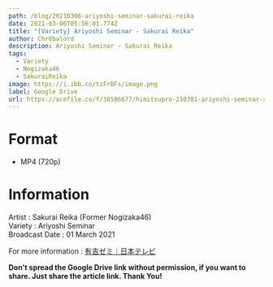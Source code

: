 ```yaml
---
path: /blog/20210306-ariyoshi-seminar-sakurai-reika
date: 2021-03-06T05:56:01.774Z
title: "[Variety] Ariyoshi Seminar - Sakurai Reika"
author: Chr0balord
description: Ariyoshi Seminar - Sakurai Reika
tags:
  - Variety
  - Nogizaka46
  - SakuraiReika
image: https://i.ibb.co/tzFrBFs/image.png
label: Google Drive
url: https://acefile.co/f/38586677/himitsupro-210301-ariyoshi-seminar-sakurai-reika-mp4
---
```

# Format

* MP4 (720p)

# Information

Artist : Sakurai Reika (Former Nogizaka46)\
Variety : Ariyoshi Seminar \
Broadcast Date : 01 March 2021

For more information : [有吉ゼミ｜日本テレビ ](https://www.ntv.co.jp/arizemi/)

**Don't spread the Google Drive link without permission, if you want to share. Just share the article link. Thank You!**